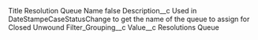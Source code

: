 <?xml version="1.0" encoding="UTF-8"?>
<CustomMetadata xmlns="http://soap.sforce.com/2006/04/metadata" xmlns:xsi="http://www.w3.org/2001/XMLSchema-instance" xmlns:xsd="http://www.w3.org/2001/XMLSchema">
    <label>Title Resolution Queue Name</label>
    <protected>false</protected>
    <values>
        <field>Description__c</field>
        <value xsi:type="xsd:string">Used in DateStampeCaseStatusChange to get the name of the queue to assign for Closed Unwound</value>
    </values>
    <values>
        <field>Filter_Grouping__c</field>
        <value xsi:nil="true"/>
    </values>
    <values>
        <field>Value__c</field>
        <value xsi:type="xsd:string">Resolutions Queue</value>
    </values>
</CustomMetadata>
